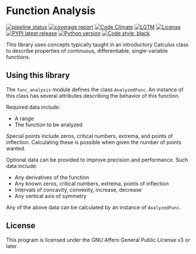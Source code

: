 # Function Analysis

[![pipeline status]](https://gitlab.com/Seirdy/func-analysis/commits/master)
[![coverage report]](https://gitlab.com/Seirdy/func-analysis/commits/master)
[![Code Climate]](https://codeclimate.com/github/Seirdy/func-analysis)
[![LGTM]](https://lgtm.com/projects/g/Seirdy/func-analysis/)
[![License]](https://gitlab.com/Seirdy/func-analysis/blob/master/LICENSE)
[![PYPI latest release]](https://pypi.org/project/func-analysis/)
[![Python version]](https://pypi.org/project/func-analysis/)
[![Code style: black]](https://github.com/ambv/black)

[pipeline status]:
https://gitlab.com/Seirdy/func-analysis/badges/master/pipeline.svg
[coverage report]:
https://gitlab.com/Seirdy/func-analysis/badges/master/coverage.svg
[Code Climate]:
https://codeclimate.com/github/Seirdy/func-analysis/badges/gpa.svg
[LGTM]:
https://img.shields.io/lgtm/grade/python/g/Seirdy/func-analysis.svg?logo=lgtm&logoWidth=18
[License]:
https://img.shields.io/pypi/l/func-analysis.svg
[PYPI Latest Release]:
https://img.shields.io/pypi/v/func-analysis.svg
[Python version]:
https://img.shields.io/pypi/pyversions/func-analysis.svg
[Code style: black]:
https://img.shields.io/badge/code%20style-black-000000.svg

This library uses concepts typically taught in an introductory Calculus
class to describe properties of continuous, differentiable, single-variable
functions.

## Using this library

The `func_analysis` module defines the class `AnalyzedFunc`. An instance
of this class has several attributes describing the behavior of this
function.

Required data include:

- A range
- The function to be analyzed

Special points include zeros, critical numbers, extrema, and points of
inflection. Calculating these is possible when given the number of points
wanted.

Optional data can be provided to improve precision and performance. Such
data include:

- Any derivatives of the function
- Any known zeros, critical numbers, extrema, points of inflection
- Intervals of concavity, convexity, increase, decrease
- Any vertical axis of symmetry

Any of the above data can be calculated by an instance of `AnalyzedFunc`.

## License

This program is licensed under the GNU Affero General Public License v3 or
later.

